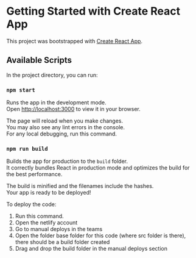 # Getting Started with Create React App

This project was bootstrapped with [Create React App](https://github.com/facebook/create-react-app).

## Available Scripts

In the project directory, you can run:

### `npm start`

Runs the app in the development mode.\
Open [http://localhost:3000](http://localhost:3000) to view it in your browser.

The page will reload when you make changes.\
You may also see any lint errors in the console. \
For any local debugging, run this command.

### `npm run build`

Builds the app for production to the `build` folder.\
It correctly bundles React in production mode and optimizes the build for the best performance.

The build is minified and the filenames include the hashes.\
Your app is ready to be deployed!

To deploy the code: 
1. Run this command. 
2. Open the netlify account
3. Go to manual deploys in the teams 
4. Open the folder base folder for this code (where src folder is there), there should be a build folder created
5. Drag and drop the build folder in the manual deploys section
